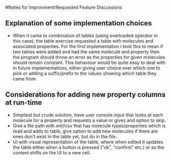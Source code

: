 #Notes for Improvment/Requested Feature Discussions

## Explanation of some implementation choices
 - When it came to combination of tables (using overloaded operator in this case), the table exercise requested a table with molecules and associated properties. 
 For the first implementation i took this to mean if two tables were added and had the same molecule and property then the program should throw an error as the properties for given molecules should remain constant. 
 This behaviour would be quite easy to deal with in future implementations, either giving user choice over which one to pick or adding a suffix/prefix to the values showing which table they came from.


## Considerations for adding new property columns at run-time

 - Simpliest but crude solution, have user console input that looks at each molecule for a property and requests a value or gives and option to skip.
 - Give a file path with xml/csv that has molecule types/properties which is read and adds to table, give option to add new molecules if there are ones don't exist in the table yet, but do in the file.
 - UI with visual representation of the table, where when edited it updates the table either when a button is pressed ("ok", "confirm" etc.) or as the context shifts on the UI to a new cell.
